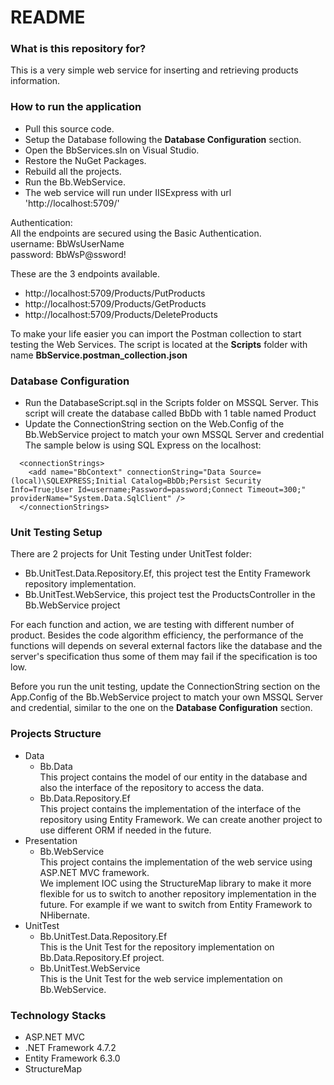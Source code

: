 # README #



### What is this repository for? ###

This is a very simple web service for inserting and retrieving products information.

### How to run the application ###

* Pull this source code.
* Setup the Database following the **Database Configuration** section.
* Open the BbServices.sln on Visual Studio.
* Restore the NuGet Packages.
* Rebuild all the projects.
* Run the Bb.WebService.
* The web service will run under IISExpress with url 'http://localhost:5709/'

Authentication:
<br>
All the endpoints are secured using the Basic Authentication.
<br>
username: BbWsUserName
<br>
password: BbWsP@ssword!
<br>

These are the 3 endpoints available.
* http://localhost:5709/Products/PutProducts
* http://localhost:5709/Products/GetProducts
* http://localhost:5709/Products/DeleteProducts

To make your life easier you can import the Postman collection to start testing the Web Services. The script is located at the **Scripts** folder with name **BbService.postman_collection.json**

### Database Configuration ###
* Run the DatabaseScript.sql in the Scripts folder on MSSQL Server. This script will create the database called BbDb with 1 table named Product
* Update the ConnectionString section on the Web.Config of the Bb.WebService project to match your own MSSQL Server and credential
The sample below is using SQL Express on the localhost:

```
  <connectionStrings>
    <add name="BbContext" connectionString="Data Source=(local)\SQLEXPRESS;Initial Catalog=BbDb;Persist Security Info=True;User Id=username;Password=password;Connect Timeout=300;" providerName="System.Data.SqlClient" />
  </connectionStrings>
```

### Unit Testing Setup ###
There are 2 projects for Unit Testing under UnitTest folder:
* Bb.UnitTest.Data.Repository.Ef, this project test the Entity Framework repository implementation.
* Bb.UnitTest.WebService, this project test the ProductsController in the Bb.WebService project

For each function and action, we are testing with different number of product. Besides the code algorithm efficiency, the performance of the functions will depends on several external factors like the database and the server's specification thus some of them may fail if the specification is too low.

Before you run the unit testing, update the ConnectionString section on the App.Config of the Bb.WebService project to match your own MSSQL Server and credential, similar to the one on the **Database Configuration** section.

### Projects Structure ###
- Data
  - Bb.Data
    <br>This project contains the model of our entity in the database and also the interface of the repository to access the data.
  - Bb.Data.Repository.Ef
    <br>This project contains the implementation of the interface of the repository using Entity Framework. We can create another project to use different ORM if needed in the future.
- Presentation
  - Bb.WebService
    <br>This project contains the implementation of the web service using ASP.NET MVC framework.
    <br>We implement IOC using the StructureMap library to make it more flexible for us to switch to another repository implementation in the future. For example if we want to switch from Entity Framework to NHibernate.
- UnitTest
  - Bb.UnitTest.Data.Repository.Ef
    <br>This is the Unit Test for the repository implementation on Bb.Data.Repository.Ef project.
  - Bb.UnitTest.WebService
    <br>This is the Unit Test for the web service implementation on Bb.WebService.
  
### Technology Stacks ###
* ASP.NET MVC
* .NET Framework 4.7.2
* Entity Framework 6.3.0
* StructureMap

